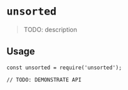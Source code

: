 # `unsorted`

> TODO: description

## Usage

```
const unsorted = require('unsorted');

// TODO: DEMONSTRATE API
```
